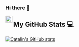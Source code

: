 ### Hi there 👋

[linkedin]: https://www.linkedin.com/in/rolandmaximilianmueller/

[<img align="left" alt="codeSTACKr | LinkedIn" width="22px" src="https://cdn.jsdelivr.net/npm/simple-icons@v3/icons/linkedin.svg" />][linkedin]

<!--
**rolandmueller/rolandmueller** is a ✨ _special_ ✨ repository because its `README.md` (this file) appears on your GitHub profile.

Here are some ideas to get you started:

- 🔭 I’m currently working on ...
- 🌱 I’m currently learning ...
- 👯 I’m looking to collaborate on ...
- 🤔 I’m looking for help with ...
- 💬 Ask me about ...
- 📫 How to reach me: ...
- 😄 Pronouns: ...
- ⚡ Fun fact: ...
-->

## My GitHub Stats 💻

[![Catalin's GitHub stats](https://github-readme-stats.vercel.app/api?username=rolandmueller&theme=dracula)](https://github.com/anuraghazra/github-readme-stats)
